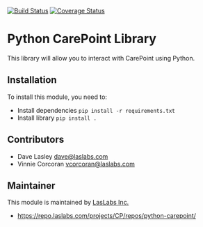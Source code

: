 [![Build Status](https://api.travis-ci.org/laslabs/Python-Carepoint.svg?branch=release%2F0.1)](https://travis-ci.org/laslabs/Python-Carepoint)
[![Coverage Status](https://coveralls.io/repos/laslabs/Python-Carepoint/badge.png?branch=release%2F0.1)](https://coveralls.io/r/laslabs/Python-Carepoint)

Python CarePoint Library
========================

This library will allow you to interact with CarePoint using Python.

Installation
-----

To install this module, you need to:

* Install dependencies `pip install -r requirements.txt`
* Install library `pip install .`


Contributors
------------

* Dave Lasley <dave@laslabs.com>
* Vinnie Corcoran <vcorcoran@laslabs.com>

Maintainer
----------

This module is maintained by [LasLabs Inc.](https://laslabs.com)

* https://repo.laslabs.com/projects/CP/repos/python-carepoint/
